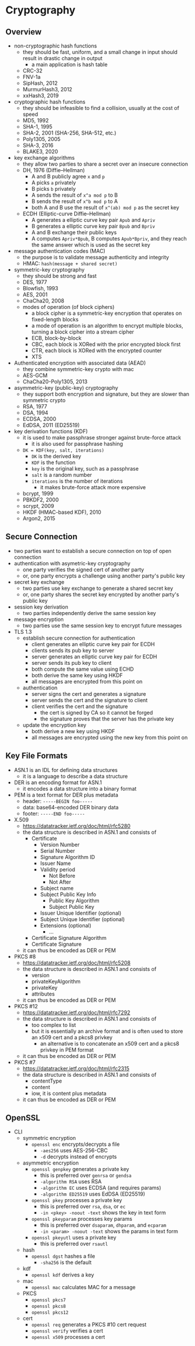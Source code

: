 Cryptography
============

## Overview

- non-cryptographic hash functions
  - they should be fast, uniform, and a small change in input should result in
    drastic change in output
    - a main application is hash table
  - CRC-32
  - FNV-1a
  - SipHash, 2012
  - MurmurHash3, 2012
  - xxHash3, 2019
- cryptographic hash functions
  - they should be infeasible to find a collision, usually at the cost of
    speed
  - MD5, 1992
  - SHA-1, 1995
  - SHA-2, 2001 (SHA-256, SHA-512, etc.)
  - Poly1305, 2005
  - SHA-3, 2016
  - BLAKE3, 2020
- key exchange algorithms
  - they allow two parties to share a secret over an insecure connection
  - DH, 1976 (Diffie–Hellman)
    - A and B publicly agree `x` and `p`
    - A picks `a` privately
    - B picks `b` privately
    - A sends the result of `x^a mod p` to B
    - B sends the result of `x^b mod p` to A
    - both A and B use the result of `x^(ab) mod p` as the secret key
  - ECDH (Elliptic-curve Diffie–Hellman)
    - A generates a elliptic curve key pair `Apub` and `Apriv`
    - B generates a elliptic curve key pair `Bpub` and `Bpriv`
    - A and B exchange their public keys
    - A computes `Apriv*Bpub`, B computes `Apub*Bpriv`, and they reach the
      same answer which is used as the secret key
- message authentication codes (MAC)
  - the purpose is to validate message authenticity and integrity
  - HMAC: `hash(message + shared secret)`
- symmetric-key cryptography
  - they should be strong and fast
  - DES, 1977
  - Blowfish, 1993
  - AES, 2001
  - ChaCha20, 2008
  - modes of operation (of block ciphers)
    - a block cipher is a symmetric-key encryption that operates on
      fixed-length blocks
    - a mode of operation is an algorithm to encrypt multiple blocks, turning
      a block cipher into a stream cipher
    - ECB, block-by-block
    - CBC, each block is XORed with the prior encrypted block first
    - CTR, each block is XORed with the encrypted counter
    - XTS
- Authenticated encryption with associated data (AEAD)
  - they combine symmetric-key crypto with mac
  - AES-GCM
  - ChaCha20-Poly1305, 2013
- asymmetric-key (public-key) cryptography
  - they support both encryption and signature, but they are slower than
    symmetric crypto
  - RSA, 1977
  - DSA, 1994
  - ECDSA, 2000
  - EdDSA, 2011 (ED25519)
- key derivation functions (KDF)
  - it is used to make passphrase stronger against brute-force attack
    - it is also used for passphrase hashing
  - `DK = KDF(key, salt, iterations)`
    - `DK` is the derived key
    - `KDF` is the function
    - `key` is the original key, such as a passphrase
    - `salt` is a random number
    - `iterations` is the number of iterations
      - it makes brute-force attack more expensive
  - bcrypt, 1999
  - PBKDF2, 2000
  - scrypt, 2009
  - HKDF (HMAC-based KDF), 2010
  - Argon2, 2015

## Secure Connection

- two parties want to establish a secure connection on top of open connection
- authentication with asymetric-key cryptography
  - one party verifies the signed cert of another party
  - or, one party encrypts a challenge using another party's public key
- secret key exchange
  - two parties use key exchange to generate a shared secret key
  - or, one party shares the secret key encrypted by another party's public
    key
- session key derivation
  - two parties independently derive the same session key
- message encryption
  - two parties use the same session key to encrypt future messages
- TLS 1.3
  - establish secure connection for authentication
    - client generates an elliptic curve key pair for ECDH
    - clients sends its pub key to server
    - server generates an elliptic curve key pair for ECDH
    - server sends its pub key to client
    - both compute the same value using ECHD
    - both derive the same key using HKDF
    - all messages are encrypted from this point on
  - authentication
    - server signs the cert and generates a signature
    - server sends the cert and the signature to client
    - client verifies the cert and the signature
      - the cert is signed by CA so it cannot be forged
      - the signature proves that the server has the private key
  - update the encryption key
    - both derive a new key using HKDF
    - all messages are encrypted using the new key from this point on

## Key File Formats

- ASN.1 is an IDL for defining data structures
  - it is a language to describe a data structure
- DER is an encoding format for ASN.1
  - it encodes a data structure into a binary format
- PEM is a text format for DER plus metadata
  - header: `-----BEGIN foo-----`
  - data: base64-encoded DER binary data
  - footer: `-----END foo-----`
- X.509
  - <https://datatracker.ietf.org/doc/html/rfc5280>
  - the data structure is described in ASN.1 and consists of
    - Certificate
      - Version Number
      - Serial Number
      - Signature Algorithm ID
      - Issuer Name
      - Validity period
        - Not Before
        - Not After
      - Subject name
      - Subject Public Key Info
        - Public Key Algorithm
        - Subject Public Key
      - Issuer Unique Identifier (optional)
      - Subject Unique Identifier (optional)
      - Extensions (optional)
        - ...
    - Certificate Signature Algorithm
    - Certificate Signature
  - it can thus be encoded as DER or PEM
- PKCS #8
  - <https://datatracker.ietf.org/doc/html/rfc5208>
  - the data structure is described in ASN.1 and consists of
    - version
    - privateKeyAlgorithm
    - privateKey
    - attributes
  - it can thus be encoded as DER or PEM
- PKCS #12
  - <https://datatracker.ietf.org/doc/html/rfc7292>
  - the data structure is described in ASN.1 and consists of
    - too complex to list
    - but it is essentially an archive format and is often used to store an
      x509 cert and a pkcs8 privkey
      - an alternative is to concatenate an x509 cert and a pkcs8 privkey in
        PEM format
  - it can thus be encoded as DER or PEM
- PKCS #7
  - <https://datatracker.ietf.org/doc/html/rfc2315>
  - the data structure is described in ASN.1 and consists of
    - contentType
    - content
    - iow, it is content plus metadata
  - it can thus be encoded as DER or PEM

## OpenSSL

- CLI
  - symmetric encryption
    - `openssl enc` encrypts/decrypts a file
      - `-aes256` uses AES-256-CBC
      - `-d` decrypts instead of encrypts
  - asymmetric encryption
    - `openssl genpkey` generates a private key
      - this is preferred over `genrsa` or `gendsa`
      - `-algorithm RSA` uses RSA
      - `-algorithm EC` uses ECDSA (and requires params)
      - `-algorithm ED25519` uses EdDSA (ED25519)
    - `openssl pkey` processes a private key
      - this is preferred over `rsa`, `dsa`, or `ec`
      - `-in <pkey> -noout -text` shows the key in text form
    - `openssl pkeyparam` processes key params
      - this is preferred over `dsaparam`, `dhparam`, and `ecparam`
      - `-in <param> -noout -text` shows the params in text form
    - `openssl pkeyutl` uses a private key
      - this is preferred over `rsautl`
  - hash
    - `openssl dgst` hashes a file
      - `-sha256` is the default
  - kdf
    - `openssl kdf` derives a key
  - mac
    - `openssl mac` calculates MAC for a message
  - PKCS
    - `openssl pkcs7`
    - `openssl pkcs8`
    - `openssl pkcs12`
  - cert
    - `openssl req` generates a PKCS #10 cert request
    - `openssl verify` verifies a cert
    - `openssl x509` processes a cert
